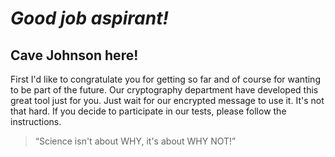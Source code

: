 # _Good job aspirant!_
## Cave Johnson here!
First I'd like to congratulate you for getting so far and of course for wanting to be part of the future.
Our cryptography department have developed this great tool just for you.
Just wait for our encrypted message to use it. It's not that hard.
If you decide to participate in our tests, please follow the instructions.



>“Science isn't about WHY, it's about WHY NOT!”
